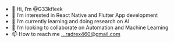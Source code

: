 - 👋 Hi, I’m @G33kfleek
- 👀 I’m interested in React Native and Flutter App development
- 🌱 I’m currently learning and doing research on AI
- 💞️ I’m looking to collaborate on Automation and Machine Learning
- 📫 How to reach me ...radrex460@gmail.com

<!---
G33kfleek/G33kfleek is a ✨ special ✨ repository because its `README.md` (this file) appears on your GitHub profile.
You can click the Preview link to take a look at your changes.
--->
